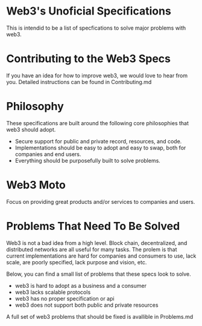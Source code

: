 # Web3's Unoficial Specifications

This is intendid to be a list of specfications to solve major problems with web3.

# Contributing to the Web3 Specs
If you have an idea for how to improve web3, we would love to hear from you. Detailed instructions can be found in Contributing.md

# Philosophy
These specifications are built around the following core philosophies that web3 should adopt.

- Secure support for public and private record, resources, and code.
- Implementations should be easy to adopt and easy to swap, both for companies and end users.
- Everything should be purposefully built to solve problems.

# Web3 Moto
Focus on providing great products and/or services to companies and users.

# Problems That Need To Be Solved
Web3 is not a bad idea from a high level. Block chain, decentralized, and distributed networks are all useful for many tasks. The prolem is that current implementations are hard for companies and consumers to use, lack scale, are poorly specified, lack purpose and vision, etc.

Below, you can find a small list of problems that these specs look to solve.

- web3 is hard to adopt as a business and a consumer
- web3 lacks scalable protocols
- web3 has no proper specification or api
- web3 does not support both public and private resources

A full set of web3 problems that should be fixed is avallible in Problems.md
